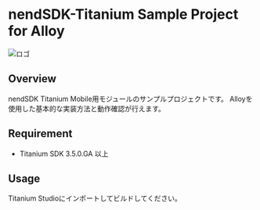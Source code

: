 # nendSDK-Titanium Sample Project for Alloy

![ロゴ](https://github.com/fan-ADN/nendSDK-Android/blob/master/Sample/res/drawable/nend_logo.png)

## Overview
nendSDK Titanium Mobile用モジュールのサンプルプロジェクトです。
Alloyを使用した基本的な実装方法と動作確認が行えます。

## Requirement
* Titanium SDK 3.5.0.GA 以上

## Usage
Titanium Studioにインポートしてビルドしてください。
